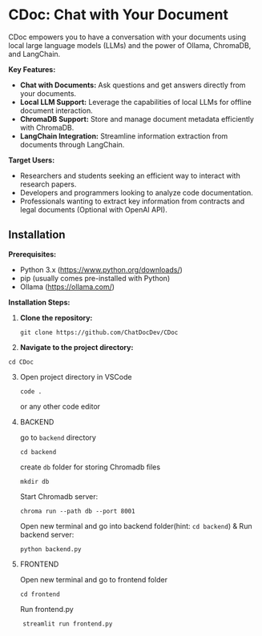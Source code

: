 # CDoc: Chat with Your Document

CDoc empowers you to have a conversation with your documents using local large language models (LLMs) and the power of Ollama, ChromaDB, and LangChain.

**Key Features:**

* **Chat with Documents:** Ask questions and get answers directly from your documents.
* **Local LLM Support:** Leverage the capabilities of local LLMs for offline document interaction.
* **ChromaDB Support:** Store and manage document metadata efficiently with ChromaDB.
* **LangChain Integration:** Streamline information extraction from documents through LangChain.

**Target Users:**

* Researchers and students seeking an efficient way to interact with research papers.
* Developers and programmers looking to analyze code documentation.
* Professionals wanting to extract key information from contracts and legal documents (Optional with OpenAI API).

## Installation

**Prerequisites:**

* Python 3.x (https://www.python.org/downloads/)
* pip (usually comes pre-installed with Python)
* Ollama (https://ollama.com/)

**Installation Steps:**

1. **Clone the repository:**

   ```
   git clone https://github.com/ChatDocDev/CDoc
   ```
2. **Navigate to the project directory:**

```
cd CDoc
```

3. Open project directory in VSCode

   ```
   code .
   ```

   or any other code editor
4. BACKEND

   go to `backend` directory

   ```
   cd backend
   ```

   create `db` folder for storing Chromadb files

   ```
   mkdir db
   ```

   Start Chromadb server:

   ```
   chroma run --path db --port 8001
   ```

   Open new terminal and go into backend folder(hint: `cd backend`) & Run backend server:

   ```
   python backend.py
   ```
5. FRONTEND

   Open new terminal and go to frontend folder

   ```
   cd frontend
   ```

    Run frontend.py

```
    streamlit run frontend.py
```

